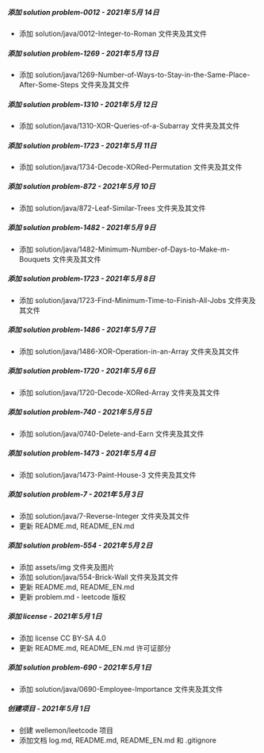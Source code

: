 ##### 添加 solution problem-0012 - 2021年 5月 14日

- 添加 solution/java/0012-Integer-to-Roman 文件夹及其文件

##### 添加 solution problem-1269 - 2021年 5月 13日

- 添加 solution/java/1269-Number-of-Ways-to-Stay-in-the-Same-Place-After-Some-Steps 文件夹及其文件

##### 添加 solution problem-1310 - 2021年 5月 12日

- 添加 solution/java/1310-XOR-Queries-of-a-Subarray 文件夹及其文件

##### 添加 solution problem-1723 - 2021年 5月 11日

- 添加 solution/java/1734-Decode-XORed-Permutation 文件夹及其文件

##### 添加 solution problem-872 - 2021年 5月 10日

- 添加 solution/java/872-Leaf-Similar-Trees 文件夹及其文件

##### 添加 solution problem-1482 - 2021年 5月 9日

- 添加 solution/java/1482-Minimum-Number-of-Days-to-Make-m-Bouquets 文件夹及其文件

##### 添加 solution problem-1723 - 2021年 5月 8日

- 添加 solution/java/1723-Find-Minimum-Time-to-Finish-All-Jobs 文件夹及其文件

##### 添加 solution problem-1486 - 2021年 5月 7日

- 添加 solution/java/1486-XOR-Operation-in-an-Array 文件夹及其文件

##### 添加 solution problem-1720 - 2021年 5月 6日

- 添加 solution/java/1720-Decode-XORed-Array 文件夹及其文件

##### 添加 solution problem-740 - 2021年 5月 5日

- 添加 solution/java/0740-Delete-and-Earn 文件夹及其文件

##### 添加 solution problem-1473 - 2021年 5月 4日

- 添加 solution/java/1473-Paint-House-3 文件夹及其文件

##### 添加 solution problem-7 - 2021年 5月 3日

- 添加 solution/java/7-Reverse-Integer 文件夹及其文件
- 更新 README.md, README_EN.md

##### 添加 solution problem-554 - 2021年 5月 2日

- 添加 assets/img 文件夹及图片
- 添加 solution/java/554-Brick-Wall 文件夹及其文件
- 更新 README.md, README_EN.md
- 更新 problem.md - leetcode 版权

##### 添加 license - 2021年 5月 1日

- 添加 license CC BY-SA 4.0
- 更新 README.md, README_EN.md 许可证部分

##### 添加 solution problem-690 - 2021年 5月 1日

- 添加 solution/java/0690-Employee-Importance 文件夹及其文件

##### 创建项目 - 2021年 5月 1日

- 创建 wellemon/leetcode 项目
- 添加文档 log.md, README.md, README_EN.md 和 .gitignore